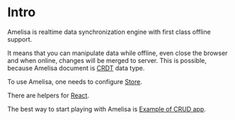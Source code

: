 # Intro

Amelisa is realtime data synchronization engine with first class offline support.

It means that you can manipulate data while offline, even close the browser and when online, changes will be merged to server. This is possible, because Amelisa document is [CRDT](/docs/crdt) data type.

To use Amelisa, one needs to configure [Store](/docs/store).

There are helpers for [React](/docs/react).

The best way to start playing with Amelisa is [Example of CRUD app](https://github.com/amelisa/amelisa-crud-example).
